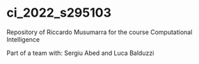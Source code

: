 # ci_2022_s295103
Repository of Riccardo Musumarra for the course Computational Intelligence 

Part of a team with: Sergiu Abed and Luca Balduzzi
